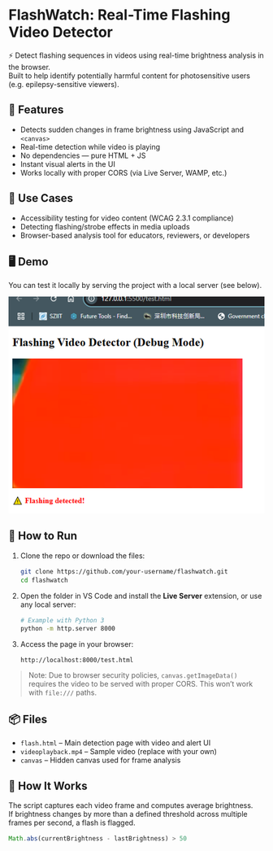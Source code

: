 # FlashWatch: Real-Time Flashing Video Detector

⚡️ Detect flashing sequences in videos using real-time brightness analysis in the browser.  
Built to help identify potentially harmful content for photosensitive users (e.g. epilepsy-sensitive viewers).

## 🚀 Features

- Detects sudden changes in frame brightness using JavaScript and `<canvas>`
- Real-time detection while video is playing
- No dependencies — pure HTML + JS
- Instant visual alerts in the UI
- Works locally with proper CORS (via Live Server, WAMP, etc.)

## 🧪 Use Cases

- Accessibility testing for video content (WCAG 2.3.1 compliance)
- Detecting flashing/strobe effects in media uploads
- Browser-based analysis tool for educators, reviewers, or developers

## 🖥️ Demo

You can test it locally by serving the project with a local server (see below).

![Demo Screenshot](demo.png) <!-- Optional if you add a screenshot -->

## 🔧 How to Run

1. Clone the repo or download the files:
    ```bash
    git clone https://github.com/your-username/flashwatch.git
    cd flashwatch
    ```

2. Open the folder in VS Code and install the **Live Server** extension, or use any local server:
    ```bash
    # Example with Python 3
    python -m http.server 8000
    ```

3. Access the page in your browser:
    ```
    http://localhost:8000/test.html
    ```

> Note: Due to browser security policies, `canvas.getImageData()` requires the video to be served with proper CORS. This won’t work with `file:///` paths.

## 📦 Files

- `flash.html` – Main detection page with video and alert UI
- `videoplayback.mp4` – Sample video (replace with your own)
- `canvas` – Hidden canvas used for frame analysis

## 🧠 How It Works

The script captures each video frame and computes average brightness.  
If brightness changes by more than a defined threshold across multiple frames per second, a flash is flagged.

```js
Math.abs(currentBrightness - lastBrightness) > 50
